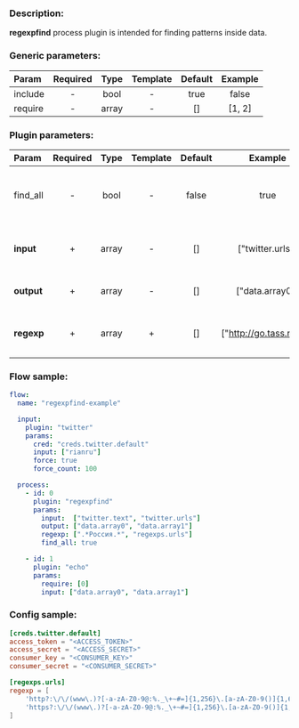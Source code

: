 ### Description:

**regexpfind** process plugin is intended for finding patterns inside
data.


### Generic parameters:

| Param   | Required | Type  | Template | Default | Example |
|:--------|:--------:|:-----:|:--------:|:-------:|:-------:|
| include |    -     | bool  |    -     |  true   |  false  |
| require |    -     | array |    -     |   []    | [1, 2]  |


### Plugin parameters:

| Param      | Required | Type  | Template | Default |         Example          | Description                                                                                                              |
|:-----------|:--------:|:-----:|:--------:|:-------:|:------------------------:|:-------------------------------------------------------------------------------------------------------------------------|
| find_all   |    -     | bool  |    -     |  false  |           true           | Patterns must be found in all selected [DataItem](https://github.com/livelace/gosquito/blob/master/docs/data.md) fields. |
| **input**  |    +     | array |    -     |   []    |     ["twitter.urls"]     | List of [DataItem](https://github.com/livelace/gosquito/blob/master/docs/data.md) fields with data.                      |
| **output** |    +     | array |    -     |   []    |     ["data.array0"]      | List of target [DataItem](https://github.com/livelace/gosquito/blob/master/docs/data.md) fields.                         |
| **regexp** |    +     | array |    +     |   []    | ["http://go.tass.ru/.*"] | List of config templates/raw regexps for searching.                                                                      |

### Flow sample:

```yaml
flow:
  name: "regexpfind-example"

  input:
    plugin: "twitter"
    params:
      cred: "creds.twitter.default"
      input: ["rianru"]
      force: true
      force_count: 100

  process:
    - id: 0
      plugin: "regexpfind"
      params:
        input:  ["twitter.text", "twitter.urls"]
        output: ["data.array0", "data.array1"]
        regexp: [".*Россия.*", "regexps.urls"]
        find_all: true

    - id: 1
      plugin: "echo"
      params:
        require: [0]
        input: ["data.array0", "data.array1"]
```

### Config sample:

```toml
[creds.twitter.default]
access_token = "<ACCESS_TOKEN>"
access_secret = "<ACCESS_SECRET>"
consumer_key = "<CONSUMER_KEY>"
consumer_secret = "<CONSUMER_SECRET>"

[regexps.urls]
regexp = [
    'http?:\/\/(www\.)?[-a-zA-Z0-9@:%._\+~#=]{1,256}\.[a-zA-Z0-9()]{1,6}\b([-a-zA-Z0-9()@:%_\+.~#?&//=]*)',
    'https?:\/\/(www\.)?[-a-zA-Z0-9@:%._\+~#=]{1,256}\.[a-zA-Z0-9()]{1,6}\b([-a-zA-Z0-9()@:%_\+.~#?&//=]*)'
]
```

